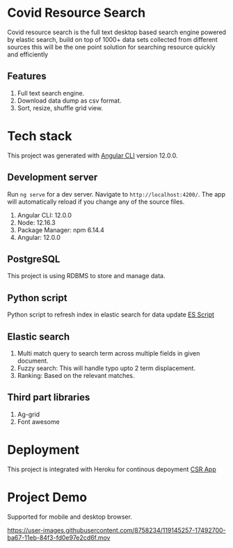 # Covid Resource Search

Covid resource search is the full text desktop based search engine powered by elastic search, build on top of 1000+ data sets collected from different sources this will be the one point solution for searching resource quickly and efficiently

## Features
1. Full text search engine.
2. Download data dump as csv format.
3. Sort, resize, shuffle grid view.

# Tech stack

This project was generated with [Angular CLI](https://github.com/angular/angular-cli) version 12.0.0.

## Development server

Run `ng serve` for a dev server. Navigate to `http://localhost:4200/`. The app will automatically reload if you change any of the source files.

1. Angular CLI: 12.0.0
2.  Node: 12.16.3
3.  Package Manager: npm 6.14.4
4.  Angular: 12.0.0

## PostgreSQL

This project is using RDBMS to store and manage data.

## Python script

Python script to refresh index in elastic search for data update [ES Script](https://gist.github.com/Vishmitashetty/3b2a5ef7877f2ea73a4329a476dadaa3)

## Elastic search
1. Multi match query to search term across multiple fields in given document.
2. Fuzzy search: This will handle typo upto 2 term displacement.
3. Ranking: Based on the relevant matches.

## Third part libraries
1. Ag-grid
2. Font awesome

# Deployment
This project is integrated with Heroku for continous depoyment [CSR App](https://covidresourcesearch.herokuapp.com/)

# Project Demo

Supported for mobile and desktop browser.

https://user-images.githubusercontent.com/8758234/119145257-17492700-ba67-11eb-84f3-fd0e97e2cd6f.mov





